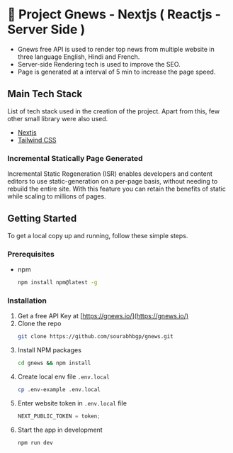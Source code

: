 # 🎨 Project Gnews - Nextjs ( Reactjs - Server Side )

- Gnews free API is used to render top news from multiple website in three language English, Hindi and French.
- Server-side Rendering tech is used to improve the SEO.
- Page is generated at a interval of 5 min to increase the page speed.

<!-- ABOUT THE PROJECT -->

## Main Tech Stack

List of tech stack used in the creation of the project. Apart from this, few other small library were also used.

- [Nextjs](https://nextjs.org/)
- [Tailwind CSS](https://tailwindcss.com/)

### Incremental Statically Page Generated

Incremental Static Regeneration (ISR) enables developers and content editors to use static-generation on a per-page basis, without needing to rebuild the entire site. With this feature you can retain the benefits of static while scaling to millions of pages.

<!-- GETTING STARTED -->

## Getting Started

To get a local copy up and running, follow these simple steps.

### Prerequisites

- npm
  ```sh
  npm install npm@latest -g
  ```

### Installation

1. Get a free API Key at [https://gnews.io/](https://gnews.io/)
2. Clone the repo
   ```sh
   git clone https://github.com/sourabhbgp/gnews.git
   ```
3. Install NPM packages
   ```sh
   cd gnews && npm install
   ```
4. Create local env file `.env.local`
   ```sh
   cp .env-example .env.local
   ```
5. Enter website token in `.env.local` file
   ```js
   NEXT_PUBLIC_TOKEN = token;
   ```
6. Start the app in development
   ```sh
   npm run dev
   ```
